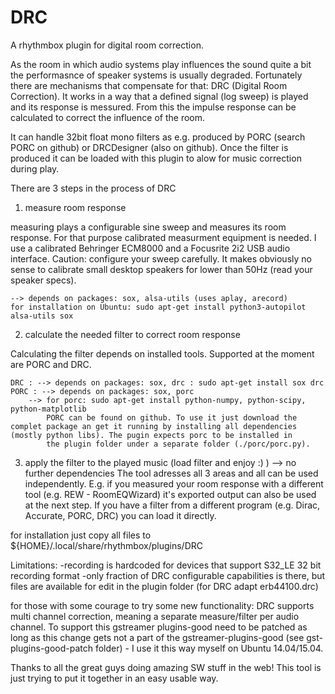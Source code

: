 DRC
============

A rhythmbox plugin for digital room correction.

As the room in which audio systems play influences the sound quite a bit the performasnce of speaker systems is usually degraded. Fortunately there are mechanisms that compensate for that: DRC (Digital Room Correction). It works in a way that a defined signal (log sweep) is played and its response is messured. From this the impulse response can be calculated to correct the influence of the room. 

It can handle 32bit float mono filters as e.g. produced by PORC (search PORC on github) or DRCDesigner (also on github). Once the filter is produced it can be loaded with this plugin to alow for music correction during play.

There are 3 steps in the process of DRC

1) measure room response

measuring plays a configurable sine sweep and measures its room response. For that purpose calibrated measurment equipment is needed. I use a calibrated Behringer ECM8000 and a Focusrite 2i2 USB audio interface. 
Caution: configure your sweep carefully. It makes obviously no sense to calibrate small desktop speakers for lower than 50Hz (read your speaker specs).

	--> depends on packages: sox, alsa-utils (uses aplay, arecord)
    for installation on Ubuntu: sudo apt-get install python3-autopilot alsa-utils sox

2) calculate the needed filter to correct room response 

Calculating the filter depends on installed tools. Supported at the moment are PORC and DRC. 

	DRC : --> depends on packages: sox, drc : sudo apt-get install sox drc
	PORC : --> depends on packages: sox, porc
		--> for porc: sudo apt-get install python-numpy, python-scipy, python-matplotlib
            PORC can be found on github. To use it just download the complet package an get it running by installing all dependencies (mostly python libs). The pugin expects porc to be installed in
            the plugin folder under a separate folder (./porc/porc.py).

3) apply the filter to the played music (load filter and enjoy :) ) --> no further dependencies
The tool adresses all 3 areas and all can be used independently. E.g. if you measured your room response with a different tool (e.g. REW - RoomEQWizard) it's exported output can also be used at the next step. If you have a filter from a different program (e.g. Dirac, Accurate, PORC, DRC) you can load it directly.


for installation just copy all files to ${HOME}/.local/share/rhythmbox/plugins/DRC

Limitations:    -recording is hardcoded for devices that support S32_LE 32 bit recording format
		-only fraction of DRC configurable capabilities is there, but files are available for edit in the plugin folder (for DRC adapt erb44100.drc)

for those with some courage to try some new functionality: DRC supports multi channel correction, meaning a separate measure/filter per audio channel. To support this gstreamer plugins-good need to be patched as long as this change gets not a part of the gstreamer-plugins-good (see gst-plugins-good-patch folder) - I use it this way myself on Ubuntu 14.04/15.04.

Thanks to all the great guys doing amazing SW stuff in the web! This tool is just trying to put it together in an easy usable way.
